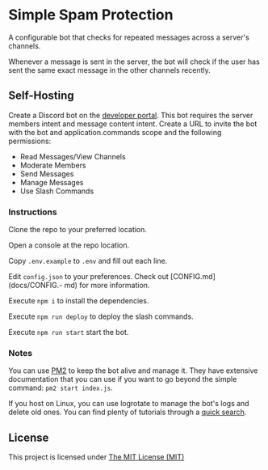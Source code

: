 # Simple Spam Protection

A configurable bot that checks for repeated messages across a server's channels.

Whenever a message is sent in the server, the bot will check if the user has sent the same exact message in the other
channels recently.

## Self-Hosting

Create a Discord bot on the [developer portal](https://discord.com/developers). This bot requires the server members
intent and message content intent.
Create a URL to invite the bot with the bot and application.commands scope and the following permissions:

- Read Messages/View Channels
- Moderate Members
- Send Messages
- Manage Messages
- Use Slash Commands

### Instructions

Clone the repo to your preferred location.

Open a console at the repo location.

Copy `.env.example` to `.env` and fill out each line.

Edit `config.json` to your preferences. Check out [CONFIG.md](docs/CONFIG.- md) for more information.

Execute `npm i` to install the dependencies.

Execute `npm run deploy` to deploy the slash commands.

Execute `npm run start` start the bot.

### Notes

You can use [PM2](https://pm2.keymetrics.io/) to keep the bot alive and manage it. They have extensive documentation
that you can use if you want to go beyond the simple command: `pm2 start index.js`.

If you host on Linux, you can use logrotate to manage the bot's logs and delete old ones. You can find plenty of
tutorials through a [quick search](https://gprivate.com/63xhz).

## License

This project is licensed under [The MIT License (MIT)](LICENSE)